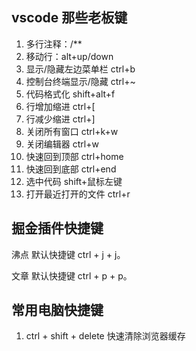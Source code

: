 ## vscode 那些老板键
1. 多行注释：/**
2. 移动行：alt+up/down
3. 显示/隐藏左边菜单栏 ctrl+b
4. 控制台终端显示/隐藏 ctrl+~
5. 代码格式化 shift+alt+f
6. 行增加缩进 ctrl+[
7. 行减少缩进 ctrl+]
8. 关闭所有窗口 ctrl+k+w
9. 关闭编辑器 ctrl+w
10. 快速回到顶部 ctrl+home
11. 快速回到底部 ctrl+end
12. 选中代码 shift+鼠标左键
13. 打开最近打开的文件 ctrl+r

## 掘金插件快捷键
沸点
默认快捷键 ctrl + j + j。

文章
默认快捷键 ctrl + p + p。

## 常用电脑快捷键
1. ctrl + shift + delete 快速清除浏览器缓存
